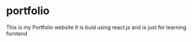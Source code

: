 # portfolio
This is my Portfolio website
It is buid using react.js and is just for learning forntend

